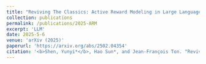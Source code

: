 ```yaml
---
title: "Reviving The Classics: Active Reward Modeling in Large Language Model Alignment."
collection: publications
permalink: /publications/2025-ARM
excerpt: 'LLM'
date: 2025-5-6
venue: 'arXiv (2025)'
paperurl: 'https://arxiv.org/abs/2502.04354'
citation: '<b>Shen, Yunyi*</b>, Hao Sun*, and Jean-François Ton. "Reviving The Classics: Active Reward Modeling in Large Language Model Alignment." arXiv preprint arXiv:2502.04354 (2025) to appear in ICML 2025.'
---
```


